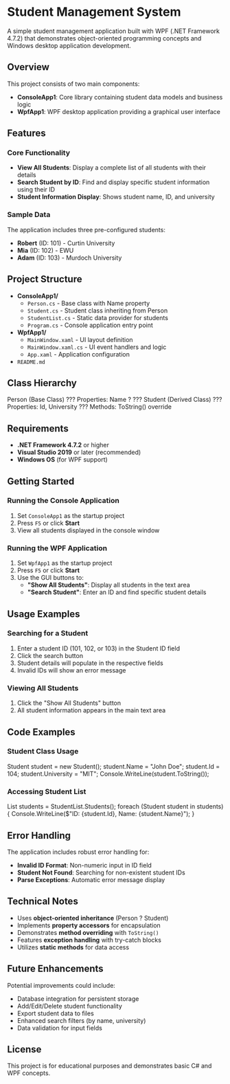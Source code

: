 ﻿# Student Management System

A simple student management application built with WPF (.NET Framework 4.7.2) that demonstrates object-oriented programming concepts and Windows desktop application development.

## Overview

This project consists of two main components:
- **ConsoleApp1**: Core library containing student data models and business logic
- **WpfApp1**: WPF desktop application providing a graphical user interface

## Features

### Core Functionality
- **View All Students**: Display a complete list of all students with their details
- **Search Student by ID**: Find and display specific student information using their ID
- **Student Information Display**: Shows student name, ID, and university

### Sample Data
The application includes three pre-configured students:
- **Robert** (ID: 101) - Curtin University
- **Mia** (ID: 102) - EWU
- **Adam** (ID: 103) - Murdoch University

## Project Structure

- **ConsoleApp1/**
  - `Person.cs` - Base class with Name property
  - `Student.cs` - Student class inheriting from Person
  - `StudentList.cs` - Static data provider for students
  - `Program.cs` - Console application entry point
- **WpfApp1/**
  - `MainWindow.xaml` - UI layout definition
  - `MainWindow.xaml.cs` - UI event handlers and logic
  - `App.xaml` - Application configuration
- `README.md`

## Class Hierarchy
Person (Base Class) 
??? Properties: Name 
? ??? Student (Derived Class) 
??? Properties: Id, University 
??? Methods: ToString() override

## Requirements

- **.NET Framework 4.7.2** or higher
- **Visual Studio 2019** or later (recommended)
- **Windows OS** (for WPF support)

## Getting Started

### Running the Console Application
1. Set `ConsoleApp1` as the startup project
2. Press `F5` or click **Start**
3. View all students displayed in the console window

### Running the WPF Application
1. Set `WpfApp1` as the startup project
2. Press `F5` or click **Start**
3. Use the GUI buttons to:
   - **"Show All Students"**: Display all students in the text area
   - **"Search Student"**: Enter an ID and find specific student details

## Usage Examples

### Searching for a Student
1. Enter a student ID (101, 102, or 103) in the Student ID field
2. Click the search button
3. Student details will populate in the respective fields
4. Invalid IDs will show an error message

### Viewing All Students
1. Click the "Show All Students" button
2. All student information appears in the main text area

## Code Examples

### Student Class Usage
Student student = new Student(); 
student.Name = "John Doe"; 
student.Id = 104; 
student.University = "MIT"; 
Console.WriteLine(student.ToString());

### Accessing Student List
List<Student> students = StudentList.Students(); 
foreach (Student student in students) 
{ 
Console.WriteLine($"ID: {student.Id}, Name: {student.Name}"); 
}

## Error Handling

The application includes robust error handling for:
- **Invalid ID Format**: Non-numeric input in ID field
- **Student Not Found**: Searching for non-existent student IDs
- **Parse Exceptions**: Automatic error message display

## Technical Notes

- Uses **object-oriented inheritance** (Person ? Student)
- Implements **property accessors** for encapsulation
- Demonstrates **method overriding** with `ToString()`
- Features **exception handling** with try-catch blocks
- Utilizes **static methods** for data access

## Future Enhancements

Potential improvements could include:
- Database integration for persistent storage
- Add/Edit/Delete student functionality
- Export student data to files
- Enhanced search filters (by name, university)
- Data validation for input fields

## License

This project is for educational purposes and demonstrates basic C# and WPF concepts.

